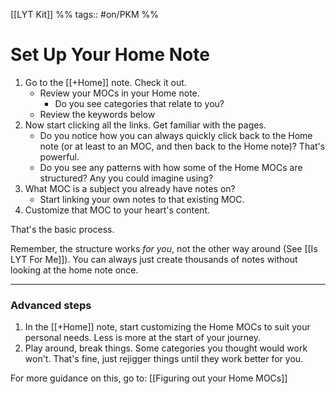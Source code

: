 [[LYT Kit]] %% tags:: #on/PKM %%
# Set Up Your Home Note
1. Go to the [[+Home]] note. Check it out. 
	- Review your MOCs in your Home note.
      - Do you see categories that relate to you?
    - Review the keywords below
2. Now start clicking all the links. Get familiar with the pages. 
	- Do you notice how you can always quickly click back to the Home note (or at least to an MOC, and then back to the Home note)? That's powerful.
	- Do you see any patterns with how some of the Home MOCs are structured? Any you could imagine using?
4. What MOC is a subject you already have notes on? 
	- Start linking your own notes to that existing MOC. 
5. Customize that MOC to your heart's content.

That's the basic process.

Remember, the structure works *for you*, not the other way around (See [[Is LYT For Me]]). You can always just create thousands of notes without looking at the home note once. 

---
### Advanced steps
1. In the [[+Home]] note, start customizing the Home MOCs to suit your personal needs. Less is more at the start of your journey.
2. Play around, break things. Some categories you thought would work won't. That's fine, just rejigger things until they work better for you.

For more guidance on this, go to: [[Figuring out your Home MOCs]]